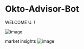 # Okto-Advisor-Bot
WELCOME UI !


![image](https://github.com/user-attachments/assets/c7e9bde9-c7f7-43b7-b295-a2bc0ac15c4d)

market insights
![image](https://github.com/user-attachments/assets/e464ea4e-9fe4-4607-83a7-898cb9205302)


